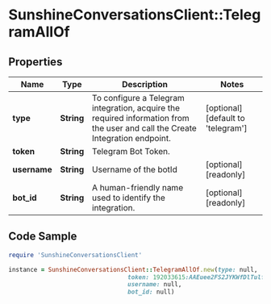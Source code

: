 # SunshineConversationsClient::TelegramAllOf

## Properties

Name | Type | Description | Notes
------------ | ------------- | ------------- | -------------
**type** | **String** | To configure a Telegram integration, acquire the required information from the user and call the Create Integration endpoint.  | [optional] [default to &#39;telegram&#39;]
**token** | **String** | Telegram Bot Token. | 
**username** | **String** | Username of the botId | [optional] [readonly] 
**bot_id** | **String** | A human-friendly name used to identify the integration. | [optional] [readonly] 

## Code Sample

```ruby
require 'SunshineConversationsClient'

instance = SunshineConversationsClient::TelegramAllOf.new(type: null,
                                 token: 192033615:AAEuee2FS2JYKWfDlTulfygjaIGJi4s,
                                 username: null,
                                 bot_id: null)
```


